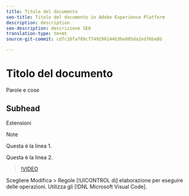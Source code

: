 ```yaml
---
title: Titolo del documento
seo-title: Titolo del documento in Adobe Experience Platform
description: description
seo-description: descrizione SEO
translation-type: tm+mt
source-git-commit: cd7c10fa789cf749296144b36e805da2ed76be8b

---
```



# Titolo del documento

Parole e cose

## Subhead

Estensioni

> [!NOTE]
> 
> Questa è la linea 1.
>
> Questa è la linea 2.

> [!VIDEO](https://youtu.be/ypS_CKym5NQ)

Scegliere Modifica > Regole [!UICONTROL di] elaborazione per eseguire delle operazioni. Utilizza gli [!DNL Microsoft Visual Code].
